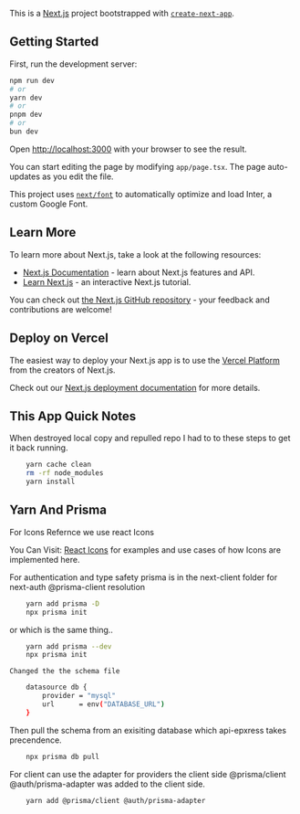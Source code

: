 This is a [Next.js](https://nextjs.org/) project bootstrapped with [`create-next-app`](https://github.com/vercel/next.js/tree/canary/packages/create-next-app).

## Getting Started

First, run the development server:

```bash
npm run dev
# or
yarn dev
# or
pnpm dev
# or
bun dev
```

Open [http://localhost:3000](http://localhost:3000) with your browser to see the result.

You can start editing the page by modifying `app/page.tsx`. The page auto-updates as you edit the file.

This project uses [`next/font`](https://nextjs.org/docs/basic-features/font-optimization) to automatically optimize and load Inter, a custom Google Font.

## Learn More

To learn more about Next.js, take a look at the following resources:

- [Next.js Documentation](https://nextjs.org/docs) - learn about Next.js features and API.
- [Learn Next.js](https://nextjs.org/learn) - an interactive Next.js tutorial.

You can check out [the Next.js GitHub repository](https://github.com/vercel/next.js/) - your feedback and contributions are welcome!

## Deploy on Vercel

The easiest way to deploy your Next.js app is to use the [Vercel Platform](https://vercel.com/new?utm_medium=default-template&filter=next.js&utm_source=create-next-app&utm_campaign=create-next-app-readme) from the creators of Next.js.

Check out our [Next.js deployment documentation](https://nextjs.org/docs/deployment) for more details.


## This App Quick Notes

When destroyed local copy and repulled repo I had to to these steps to get it back running.


```sh
    yarn cache clean
    rm -rf node_modules
    yarn install
```

## Yarn And Prisma

For Icons Refernce we use react Icons

You Can Visit: [React Icons](https://react-icons.github.io/react-icons/) for examples and use cases of how Icons are implemented here.

For authentication and type safety prisma is in the next-client folder for next-auth @prisma-client resolution

```sh
    yarn add prisma -D
    npx prisma init
```
or which is the same thing..

```sh
    yarn add prisma --dev
    npx prisma init
```


    Changed the the schema file

```sh
    datasource db {
        provider = "mysql"
        url      = env("DATABASE_URL")
    }
```

Then pull the schema from an exisiting database which api-epxress takes precendence.

```sh
    npx prisma db pull

```

For client can use the adapter for providers the client side  @prisma/client @auth/prisma-adapter was added to the client side.

```sh
    yarn add @prisma/client @auth/prisma-adapter
    
```


